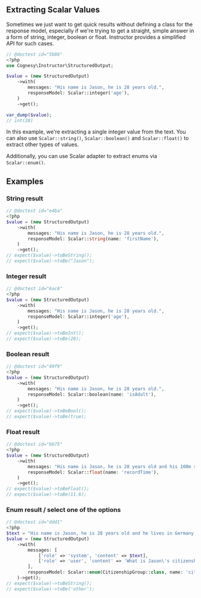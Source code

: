 ## Extracting Scalar Values

Sometimes we just want to get quick results without defining a class for the response model, especially if we're trying to get a straight, simple answer in a form of string, integer, boolean or float. Instructor provides a simplified API for such cases.

```php
// @doctest id="5b86"
<?php
use Cognesy\Instructor\StructuredOutput;

$value = (new StructuredOutput)
    ->with(
        messages: "His name is Jason, he is 28 years old.",
        responseModel: Scalar::integer('age'),
    )
    ->get();

var_dump($value);
// int(28)
```

In this example, we're extracting a single integer value from the text. You can also use `Scalar::string()`, `Scalar::boolean()` and `Scalar::float()` to extract other types of values.

Additionally, you can use Scalar adapter to extract enums via `Scalar::enum()`.


## Examples

### String result

```php
// @doctest id="e4ba"
<?php
$value = (new StructuredOutput)
    ->with(
        messages: "His name is Jason, he is 28 years old.",
        responseModel: Scalar::string(name: 'firstName'),
    )
    ->get();
// expect($value)->toBeString();
// expect($value)->toBe("Jason");
```

### Integer result

```php
// @doctest id="6ac6"
<?php
$value = (new StructuredOutput)
    ->with(
        messages: "His name is Jason, he is 28 years old.",
        responseModel: Scalar::integer('age'),
    )
    ->get();
// expect($value)->toBeInt();
// expect($value)->toBe(28);
```

### Boolean result

```php
// @doctest id="49f9"
<?php
$value = (new StructuredOutput)
    ->with(
        messages: "His name is Jason, he is 28 years old.",
        responseModel: Scalar::boolean(name: 'isAdult'),
    )
    ->get();
// expect($value)->toBeBool();
// expect($value)->toBe(true);
```

### Float result

```php
// @doctest id="bb75"
<?php
$value = (new StructuredOutput)
    ->with(
        messages: "His name is Jason, he is 28 years old and his 100m sprint record is 11.6 seconds.",
        responseModel: Scalar::float(name: 'recordTime'),
    )
    ->get();
// expect($value)->toBeFloat();
// expect($value)->toBe(11.6);
```

### Enum result / select one of the options

```php
// @doctest id="ddd1"
<?php
$text = "His name is Jason, he is 28 years old and he lives in Germany.";
$value = (new StructuredOutput)
    ->with(
        messages: [
            ['role' => 'system', 'content' => $text],
            ['role' => 'user', 'content' => 'What is Jason\'s citizenship?'],
        ],
        responseModel: Scalar::enum(CitizenshipGroup::class, name: 'citizenshipGroup'),
    )->get();
// expect($value)->toBeString();
// expect($value)->toBe('other');
```
